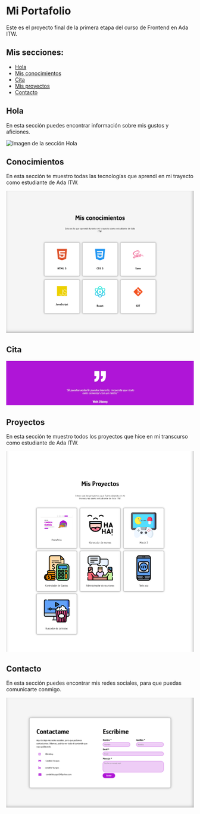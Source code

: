 # Mi Portafolio

Este es el proyecto final de la primera etapa del curso de Frontend en Ada ITW.

## Mis secciones:

* [Hola](https://github.com/Candela-Burgos/proyecto_1_Portafolio#hola)
* [Mis conocimientos](https://github.com/Candela-Burgos/proyecto_1_Portafolio#conocimientos)
* [Cita](https://github.com/Candela-Burgos/proyecto_1_Portafolio#cita)
* [Mis proyectos](https://github.com/Candela-Burgos/proyecto_1_Portafolio#proyectos)
* [Contacto](https://github.com/Candela-Burgos/proyecto_1_Portafolio#contacto)

## Hola

En esta sección puedes encontrar información sobre mis gustos y aficiones.

![Imagen de la sección Hola](readme/portafolio.png)

## Conocimientos

En esta sección te muestro todas las tecnologías que aprendí en mi trayecto como estudiante de Ada ITW.

![Imagen de la sección Conocimientos](readme/conocimientos.png)

## Cita

![Imagen de la sección Cita](readme/cita.png)

## Proyectos

En esta sección te muestro todos los proyectos que hice en mi transcurso como estudiante de Ada ITW.

![Imagen de la sección Proyectos](readme/proyectos.png)

## Contacto

En esta sección puedes encontrar mis redes sociales, para que puedas comunicarte conmigo.

![Imagen de la sección Contacto](readme/contacto.png)
